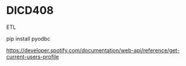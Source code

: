 # DICD408
ETL

pip install pyodbc


https://developer.spotify.com/documentation/web-api/reference/get-current-users-profile